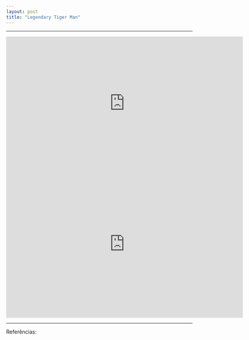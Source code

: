 ```yaml
---
layout: post
title: "Legendary Tiger Man"
---
```


<hr>
<iframe width="640" height="360" src="http://pedreira.oocn.eu/legendary.html" frameborder="0" allowfullscreen></iframe>

<iframe src="https://docs.google.com/presentation/d/1oO9fmFVAMNxwTSDV_jagsp2oOibrpsRscTy5fRqld3A/embed?start=true&loop=true&delayms=5000" frameborder="0" width="640" height="400" allowfullscreen="true" mozallowfullscreen="true" webkitallowfullscreen="true"></iframe>


<hr>

Referências:

